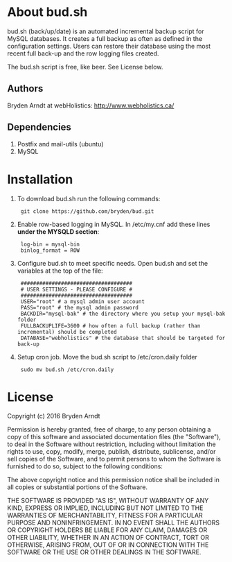 About bud.sh
==============
bud.sh (back/up/date) is an automated incremental backup script for MySQL databases. It creates a full backup as often as defined in the configuration settings. Users can restore their database using the most recent full back-up and the row logging files created. 

The bud.sh script is free, like beer. See License below.

Authors
--------------
Bryden Arndt at webHolistics: http://www.webholistics.ca/

Dependencies
--------------
1. Postfix and mail-utils (ubuntu)
2. MySQL

Installation
==============

1. To download bud.sh run the following commands:

        git clone https://github.com/bryden/bud.git
        
2. Enable row-based logging in MySQL.
In /etc/my.cnf add these lines **under the MYSQLD section**:

        log-bin = mysql-bin
        binlog_format = ROW

3. Configure bud.sh to meet specific needs. Open bud.sh and set the variables at the top of the file:

        ####################################
        # USER SETTINGS - PLEASE CONFIGURE #
        ####################################
        USER="root" # a mysql admin user account
        PASS="root" # the mysql admin password
        BACKDIR="mysql-bak" # the directory where you setup your mysql-bak folder
        FULLBACKUPLIFE=3600 # how often a full backup (rather than incremental) should be completed
        DATABASE="webholistics" # the database that should be targeted for back-up
4. Setup cron job. Move the bud.sh script to /etc/cron.daily folder

        sudo mv bud.sh /etc/cron.daily

License
=================
Copyright (c) 2016 Bryden Arndt


Permission is hereby granted, free of charge, to any person obtaining a copy of this software and associated documentation files (the "Software"), to deal in the Software without restriction, including without limitation the rights to use, copy, modify, merge, publish, distribute, sublicense, and/or sell copies of the Software, and to permit persons to whom the Software is furnished to do so, subject to the following conditions:

The above copyright notice and this permission notice shall be included in all copies or substantial portions of the Software.

THE SOFTWARE IS PROVIDED "AS IS", WITHOUT WARRANTY OF ANY KIND, EXPRESS OR IMPLIED, INCLUDING BUT NOT LIMITED TO THE WARRANTIES OF MERCHANTABILITY, FITNESS FOR A PARTICULAR PURPOSE AND NONINFRINGEMENT. IN NO EVENT SHALL THE AUTHORS OR COPYRIGHT HOLDERS BE LIABLE FOR ANY CLAIM, DAMAGES OR OTHER LIABILITY, WHETHER IN AN ACTION OF CONTRACT, TORT OR OTHERWISE, ARISING FROM, OUT OF OR IN CONNECTION WITH THE SOFTWARE OR THE USE OR OTHER DEALINGS IN THE SOFTWARE.
